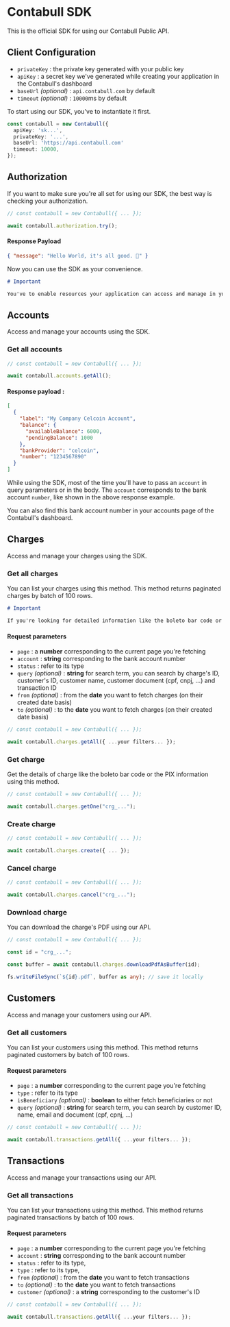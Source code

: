 # Contabull SDK

This is the official SDK for using our Contabull Public API.

## Client Configuration

- `privateKey` : the private key generated with your public key
- `apiKey` : a secret key we've generated while creating your application in the Contabull's dashboard
- `baseUrl` _(optional)_ : `api.contabull.com` by default
- `timeout` _(optional)_ : `10000`ms by default

To start using our SDK, you've to instantiate it first.

```typescript
const contabull = new Contabull({
  apiKey: 'sk...',
  privateKey: '...',
  baseUrl: 'https://api.contabull.com'
  timeout: 10000,
});
```

## Authorization

If you want to make sure you're all set for using our SDK, the best way is checking your authorization.

```typescript
// const contabull = new Contabull({ ... });

await contabull.authorization.try();
```

#### Response Payload

```json
{ "message": "Hello World, it's all good. 🚀" }
```

Now you can use the SDK as your convenience.

```md
# Important

You've to enable resources your application can access and manage in your application's page within the Contabull's dashboard.
```

## Accounts

Access and manage your accounts using the SDK.

### Get all accounts

```typescript
// const contabull = new Contabull({ ... });

await contabull.accounts.getAll();
```

#### Response payload :

```json
[
  {
    "label": "My Company Celcoin Account",
    "balance": {
      "availableBalance": 6000,
      "pendingBalance": 1000
    },
    "bankProvider": "celcoin",
    "number": "1234567890"
  }
]
```

While using the SDK, most of the time you'll have to pass an `account` in query parameters or in the body. The `account` corresponds to the bank account `number`, like shown in the above response example.

You can also find this bank account number in your accounts page of the Contabull's dashboard.

## Charges

Access and manage your charges using the SDK.

### Get all charges

You can list your charges using this method. This method returns paginated charges by batch of 100 rows.

```md
# Important

If you're looking for detailed information like the boleto bar code or the PIX, you must have to get a specific charge.
```

#### Request parameters

- `page` : a **number** corresponding to the current page you're fetching
- `account` : **string** corresponding to the bank account number
- `status` : refer to its type
- `query` _(optional)_ : **string** for search term, you can search by charge's ID, customer's ID, customer name, customer document (cpf, cnpj, ...) and transaction ID
- `from` _(optional)_ : from the **date** you want to fetch charges (on their created date basis)
- `to` _(optional)_ : to the **date** you want to fetch charges (on their created date basis)

```typescript
// const contabull = new Contabull({ ... });

await contabull.charges.getAll({ ...your filters... });
```

### Get charge

Get the details of charge like the boleto bar code or the PIX information using this method.

```typescript
// const contabull = new Contabull({ ... });

await contabull.charges.getOne("crg_...");
```

### Create charge

```typescript
// const contabull = new Contabull({ ... });

await contabull.charges.create({ ... });
```

### Cancel charge

```typescript
// const contabull = new Contabull({ ... });

await contabull.charges.cancel("crg_...");
```

### Download charge

You can download the charge's PDF using our API.

```typescript
// const contabull = new Contabull({ ... });

const id = "crg_...";

const buffer = await contabull.charges.downloadPdfAsBuffer(id);

fs.writeFileSync(`${id}.pdf`, buffer as any); // save it locally
```

## Customers

Access and manage your customers using our API.

### Get all customers

You can list your customers using this method. This method returns paginated customers by batch of 100 rows.

#### Request parameters

- `page` : a **number** corresponding to the current page you're fetching
- `type` : refer to its type
- `isBeneficiary` _(optional)_ : **boolean** to either fetch beneficiaries or not
- `query` _(optional)_ : **string** for search term, you can search by customer ID, name, email and document (cpf, cpnj, ...)

```typescript
// const contabull = new Contabull({ ... });

await contabull.transactions.getAll({ ...your filters... });
```

## Transactions

Access and manage your transactions using our API.

### Get all transactions

You can list your transactions using this method. This method returns paginated transactions by batch of 100 rows.

#### Request parameters

- `page` : a **number** corresponding to the current page you're fetching
- `account` : **string** corresponding to the bank account number
- `status` : refer to its type,
- `type` : refer to its type,
- `from` _(optional)_ : from the **date** you want to fetch transactions
- `to` _(optional)_ : to the **date** you want to fetch transactions
- `customer` _(optional)_ : a **string** corresponding to the customer's ID

```typescript
// const contabull = new Contabull({ ... });

await contabull.transactions.getAll({ ...your filters... });
```

